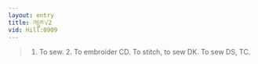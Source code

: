 ```yaml
---
layout: entry
title: འདྲུབ་√2
vid: Hill:0909
---
```

> 1. To sew. 2. To embroider CD. To stitch, to sew DK. To sew DS, TC.
